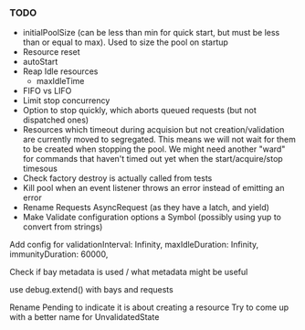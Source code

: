### TODO
- initialPoolSize (can be less than min for quick start, but must be less than or equal to max). Used to size the pool on startup
- Resource reset
- autoStart
- Reap Idle resources
  - maxIdleTime
- FIFO vs LIFO
- Limit stop concurrency
- Option to stop quickly, which aborts queued requests (but not dispatched ones)
- Resources which timeout during acquision but not creation/validation are currently moved to segregated. This means we will not wait for them to be created when stopping the pool. We might need another "ward" for commands that haven't timed out yet when the start/acquire/stop timesous
- Check factory destroy is actually called from tests
- Kill pool when an event listener throws an error instead of emitting an error
- Rename Requests AsyncRequest (as they have a latch, and yield)
- Make Validate configuration options a Symbol (possibly using yup to convert from strings)


Add config for
  validationInterval: Infinity,
  maxIdleDuration: Infinity,
  immunityDuration: 60000,

Check if bay metadata is used / what metadata might be useful

use debug.extend() with bays and requests

Rename Pending to indicate it is about creating a resource
Try to come up with a better name for UnvalidatedState